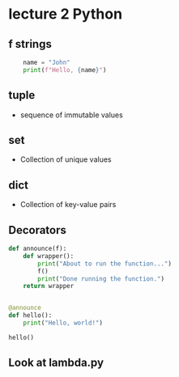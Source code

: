 
# lecture 2 Python

## f strings

``` python
    name = "John"
    print(f"Hello, {name}")
```

## tuple

- sequence of immutable values

## set

- Collection of unique values

## dict

- Collection of key-value pairs

## Decorators

```python
def announce(f):
    def wrapper():
        print("About to run the function...")
        f()
        print("Done running the function.")
    return wrapper


@announce
def hello():
    print("Hello, world!")

hello()
```

## Look at lambda.py


